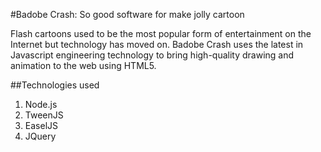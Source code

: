 #Badobe Crash: So good software for make jolly cartoon

Flash cartoons used to be the most popular form of entertainment on the Internet but
technology has moved on. Badobe Crash uses the latest in Javascript
engineering technology to bring high-quality drawing and animation to
the web using HTML5.

##Technologies used

1. Node.js
2. TweenJS
3. EaselJS
4. JQuery
